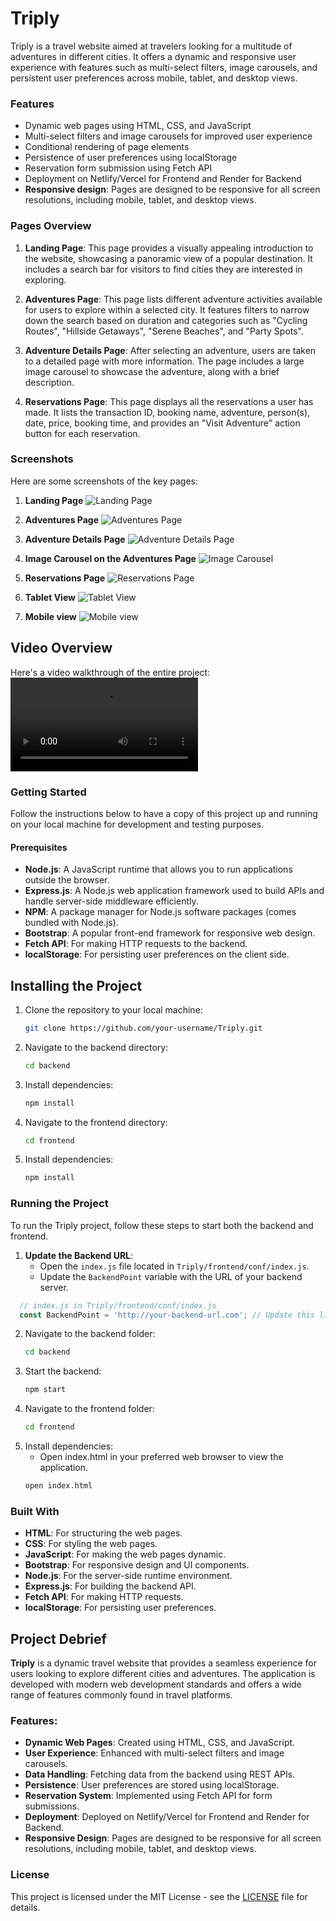 # Triply

Triply is a travel website aimed at travelers looking for a multitude of adventures in different cities. It offers a dynamic and responsive user experience with features such as multi-select filters, image carousels, and persistent user preferences across mobile, tablet, and desktop views.

### Features

- Dynamic web pages using HTML, CSS, and JavaScript
- Multi-select filters and image carousels for improved user experience
- Conditional rendering of page elements
- Persistence of user preferences using localStorage
- Reservation form submission using Fetch API
- Deployment on Netlify/Vercel for Frontend and Render for Backend
- **Responsive design**: Pages are designed to be responsive for all screen resolutions, including mobile, tablet, and desktop views.

### Pages Overview

1. **Landing Page**: This page provides a visually appealing introduction to the website, showcasing a panoramic view of a popular destination. It includes a search bar for visitors to find cities they are interested in exploring.

2. **Adventures Page**: This page lists different adventure activities available for users to explore within a selected city. It features filters to narrow down the search based on duration and categories such as "Cycling Routes", "Hillside Getaways", "Serene Beaches", and "Party Spots".

3. **Adventure Details Page**: After selecting an adventure, users are taken to a detailed page with more information. The page includes a large image carousel to showcase the adventure, along with a brief description.

4. **Reservations Page**: This page displays all the reservations a user has made. It lists the transaction ID, booking name, adventure, person(s), date, price, booking time, and provides an "Visit Adventure" action button for each reservation.

### Screenshots

Here are some screenshots of the key pages:

1. **Landing Page**
   ![Landing Page](./images/Landing-Page.png)

2. **Adventures Page**
   ![Adventures Page](./images/Adventures-Page.png)

3. **Adventure Details Page**
   ![Adventure Details Page](./images/Adventures-Details-Page.png)

4. **Image Carousel on the Adventures Page**
   ![Image Carousel](./images/Carousel-Adventures-Page.png)

5. **Reservations Page**
   ![Reservations Page](./images/Reservations-Page.png)

6. **Tablet View**
   ![Tablet View](./images/Tablet-View.png)

7. **Mobile view**
   ![Mobile view](./images/Mobile-View.png)

## Video Overview

Here's a video walkthrough of the entire project:
![Video](./images/Triply.mp4)

### Getting Started

Follow the instructions below to have a copy of this project up and running on your local machine for development and testing purposes.

#### Prerequisites

- **Node.js**: A JavaScript runtime that allows you to run applications outside the browser.
- **Express.js**: A Node.js web application framework used to build APIs and handle server-side middleware efficiently.
- **NPM**: A package manager for Node.js software packages (comes bundled with Node.js).
- **Bootstrap**: A popular front-end framework for responsive web design.
- **Fetch API**: For making HTTP requests to the backend.
- **localStorage**: For persisting user preferences on the client side.

## Installing the Project

1. Clone the repository to your local machine:
   ```bash
   git clone https://github.com/your-username/Triply.git

2. Navigate to the backend directory:
   ```bash
   cd backend

3. Install dependencies:
   ```bash
   npm install

4. Navigate to the frontend directory:
   ```bash
   cd frontend

5. Install dependencies:
   ```bash
   npm install


### Running the Project

To run the Triply project, follow these steps to start both the backend and frontend.

1. **Update the Backend URL**:
   - Open the `index.js` file located in `Triply/frontend/conf/index.js`.
   - Update the `BackendPoint` variable with the URL of your backend server.
  ```javascript
    // index.js in Triply/frontend/conf/index.js
    const BackendPoint = 'http://your-backend-url.com'; // Update this line
  ```
   

2. Navigate to the backend folder:
   ```bash
   cd backend

3. Start the backend:
   ```bash
   npm start

4. Navigate to the frontend folder:
   ```bash
   cd frontend

5. Install dependencies:
   - Open index.html in your preferred web browser to view the application.
   ```bash
   open index.html

### Built With
- **HTML**: For structuring the web pages.
- **CSS**: For styling the web pages.
- **JavaScript**: For making the web pages dynamic.
- **Bootstrap**: For responsive design and UI components.
- **Node.js**: For the server-side runtime environment.
- **Express.js**: For building the backend API.
- **Fetch API**: For making HTTP requests.
- **localStorage**: For persisting user preferences.

## Project Debrief
**Triply** is a dynamic travel website that provides a seamless experience for users looking to explore different cities and adventures. The application is developed with modern web development standards and offers a wide range of features commonly found in travel platforms.

### Features:
- **Dynamic Web Pages**: Created using HTML, CSS, and JavaScript.
- **User Experience**: Enhanced with multi-select filters and image carousels.
- **Data Handling**: Fetching data from the backend using REST APIs.
- **Persistence**: User preferences are stored using localStorage.
- **Reservation System**: Implemented using Fetch API for form submissions.
- **Deployment**: Deployed on Netlify/Vercel for Frontend and Render for Backend.
- **Responsive Design**: Pages are designed to be responsive for all screen resolutions, including mobile, tablet, and desktop views.

### License
This project is licensed under the MIT License - see the [LICENSE](./LICENSE) file for details.
